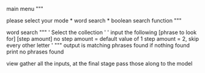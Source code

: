main menu
"""
<program name>

please select your mode
    * word search
    * boolean search function
"""


word search
"""
'
Select the collection
'
'
input the following
[phrase to look for] [step amount]
no step amount = default value of 1
step amount = 2, skip every other letter
'
"""
output is matching phrases found
if nothing found print no phrases found

view gather all the inputs, at the final stage pass those along to the model
